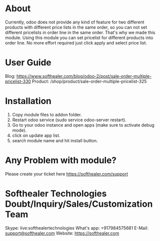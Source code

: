 About
============
Currently, odoo does not provide any kind of feature for two different products with different price lists in the same order, so you can not set different pricelists in order line in the same order. That's why we made this module. Using this module you can set pricelist for different products into order line. No more effort required just click apply and select price list.


User Guide
============
Blog: https://www.softhealer.com/blog/odoo-2/post/sale-order-multiple-pricelist-330
Product: /shop/product/sale-order-multiple-pricelist-325
                
Installation
============
1) Copy module files to addon folder.
2) Restart odoo service (sudo service odoo-server restart).
3) Go to your odoo instance and open apps (make sure to activate debug mode).
4) click on update app list. 
5) search module name and hit install button.

Any Problem with module?
=====================================
Please create your ticket here https://softhealer.com/support

Softhealer Technologies Doubt/Inquiry/Sales/Customization Team
=====================================
Skype: live:softhealertechnologies
What's app: +917984575681
E-Mail: support@softhealer.com
Website: https://softhealer.com
